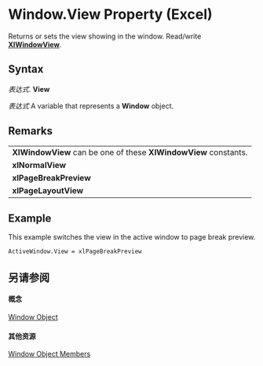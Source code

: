 
# Window.View Property (Excel)

Returns or sets the view showing in the window. Read/write  **[XlWindowView](b60b88f9-af0b-e06e-d4dc-8524e3118e4c.md)**.


## Syntax

 _表达式_. **View**

 _表达式_ A variable that represents a **Window** object.


## Remarks




||
|:-----|
|**XlWindowView** can be one of these **XlWindowView** constants.|
|**xlNormalView**|
|**xlPageBreakPreview**|
|**xlPageLayoutView**|

## Example

This example switches the view in the active window to page break preview.


```
ActiveWindow.View = xlPageBreakPreview
```


## 另请参阅


#### 概念


[Window Object](8591b1ad-76f8-14e2-9120-406b65093f5a.md)
#### 其他资源


[Window Object Members](http://msdn.microsoft.com/library/f11db427-24a4-041c-2fd5-03ce73ae6c16%28Office.15%29.aspx)
